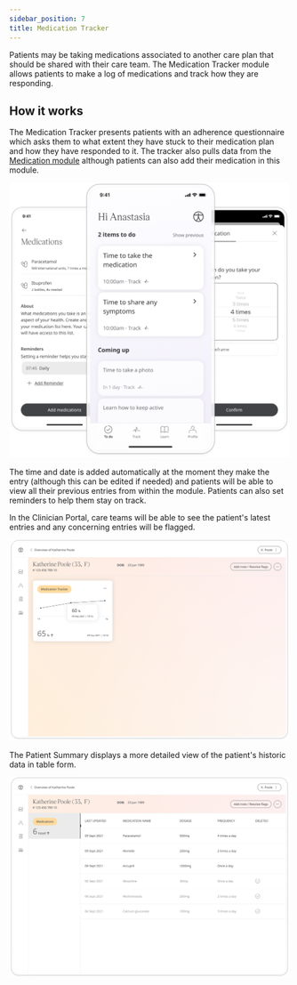 ```yaml
---
sidebar_position: 7
title: Medication Tracker
---
```


Patients may be taking medications associated to another care plan that should be shared with their care team. The Medication Tracker module allows patients to make a log of medications and track how they are responding.

## How it works

The Medication Tracker presents patients with an adherence questionnaire which asks them to what extent they have stuck to their medication plan and how they have responded to it. The tracker also pulls data from the [Medication module](./medications.md) although patients can also add their medication in this module. 

![Adding to the medication tracker](./assets/medication-tracker.png)

The time and date is added automatically at the moment they make the entry (although this can be edited if needed) and patients will be able to view all their previous entries from within the module. Patients can also set reminders to help them stay on track.

In the Clinician Portal, care teams will be able to see the patient's latest entries and any concerning entries will be flagged. 

![Medication tracker in Clinician Portal](./assets/cp-patient-summary-medication-tracker.png)

The Patient Summary displays a more detailed view of the patient's historic data in table form.

![Medication tracker in Clinician Portal](./assets/cp-module-details-medication-tracker.png)
